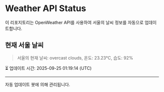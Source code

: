 
# Weather API Status

이 리포지토리는 OpenWeather API를 사용하여 서울의 날씨 정보를 자동으로 업데이트합니다.

## 현재 서울 날씨
> 서울의 현재 날씨: overcast clouds, 온도: 23.23°C, 습도: 92%

⏳ 업데이트 시간: 2025-09-25 01:19:14 (UTC)

---
자동 업데이트 봇에 의해 관리됩니다.

